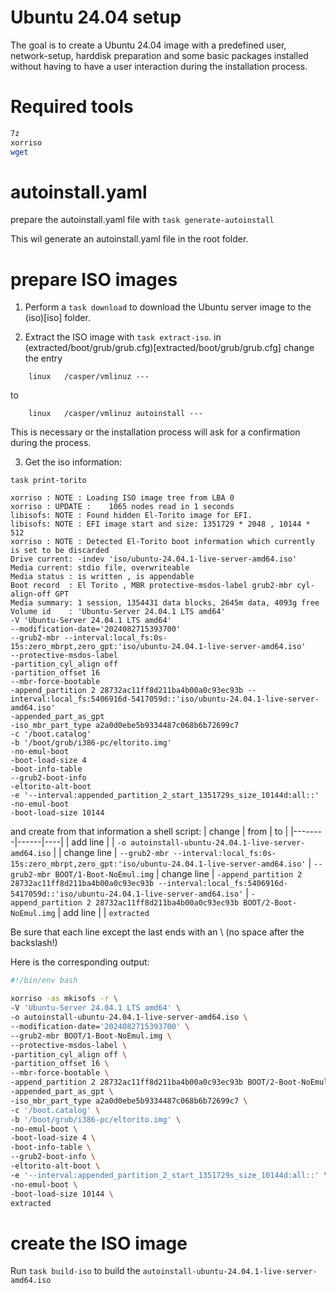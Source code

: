 # Ubuntu 24.04 setup

The goal is to create a Ubuntu 24.04 image with a predefined user, network-setup, harddisk preparation and some basic packages installed without having to have a user interaction during the installation process.

# Required tools
```bash
7z 
xorriso
wget
```
# autoinstall.yaml
prepare the autoinstall.yaml file with
`task generate-autoinstall`

This wil generate an autoinstall.yaml file in the root folder.

# prepare ISO images

1) Perform a `task download` to download the Ubuntu server image to the (iso)[iso] folder.

2) Extract the ISO image with `task extract-iso`.
in (extracted/boot/grub/grub.cfg)[extracted/boot/grub/grub.cfg] change the entry

```
	linux	/casper/vmlinuz ---
``` 

to

```
	linux	/casper/vmlinuz autoinstall ---
```

This is necessary or the installation process will ask for a confirmation during the process.

3) Get the iso information:

`task print-torito` 

```
xorriso : NOTE : Loading ISO image tree from LBA 0
xorriso : UPDATE :    1065 nodes read in 1 seconds
libisofs: NOTE : Found hidden El-Torito image for EFI.
libisofs: NOTE : EFI image start and size: 1351729 * 2048 , 10144 * 512
xorriso : NOTE : Detected El-Torito boot information which currently is set to be discarded
Drive current: -indev 'iso/ubuntu-24.04.1-live-server-amd64.iso'
Media current: stdio file, overwriteable
Media status : is written , is appendable
Boot record  : El Torito , MBR protective-msdos-label grub2-mbr cyl-align-off GPT
Media summary: 1 session, 1354431 data blocks, 2645m data, 4093g free
Volume id    : 'Ubuntu-Server 24.04.1 LTS amd64'
-V 'Ubuntu-Server 24.04.1 LTS amd64'
--modification-date='2024082715393700'
--grub2-mbr --interval:local_fs:0s-15s:zero_mbrpt,zero_gpt:'iso/ubuntu-24.04.1-live-server-amd64.iso'
--protective-msdos-label
-partition_cyl_align off
-partition_offset 16
--mbr-force-bootable
-append_partition 2 28732ac11ff8d211ba4b00a0c93ec93b --interval:local_fs:5406916d-5417059d::'iso/ubuntu-24.04.1-live-server-amd64.iso'
-appended_part_as_gpt
-iso_mbr_part_type a2a0d0ebe5b9334487c068b6b72699c7
-c '/boot.catalog'
-b '/boot/grub/i386-pc/eltorito.img'
-no-emul-boot
-boot-load-size 4
-boot-info-table
--grub2-boot-info
-eltorito-alt-boot
-e '--interval:appended_partition_2_start_1351729s_size_10144d:all::'
-no-emul-boot
-boot-load-size 10144
```

and create from that information a shell script:
| change | from | to |
|--------|------|----|
| add line | | `-o autoinstall-ubuntu-24.04.1-live-server-amd64.iso` |
| change line | `--grub2-mbr --interval:local_fs:0s-15s:zero_mbrpt,zero_gpt:'iso/ubuntu-24.04.1-live-server-amd64.iso'` | `--grub2-mbr BOOT/1-Boot-NoEmul.img`
| change line | `-append_partition 2 28732ac11ff8d211ba4b00a0c93ec93b --interval:local_fs:5406916d-5417059d::'iso/ubuntu-24.04.1-live-server-amd64.iso'` | `-append_partition 2 28732ac11ff8d211ba4b00a0c93ec93b BOOT/2-Boot-NoEmul.img`
| add line | | `extracted`

Be sure that each line except the last ends with an \ (no space after the backslash!)

Here is the corresponding output:
```bash
#!/bin/env bash

xorriso -as mkisofs -r \
-V 'Ubuntu-Server 24.04.1 LTS amd64' \
-o autoinstall-ubuntu-24.04.1-live-server-amd64.iso \
--modification-date='2024082715393700' \
--grub2-mbr BOOT/1-Boot-NoEmul.img \
--protective-msdos-label \
-partition_cyl_align off \
-partition_offset 16 \
--mbr-force-bootable \
-append_partition 2 28732ac11ff8d211ba4b00a0c93ec93b BOOT/2-Boot-NoEmul.img \
-appended_part_as_gpt \
-iso_mbr_part_type a2a0d0ebe5b9334487c068b6b72699c7 \
-c '/boot.catalog' \
-b '/boot/grub/i386-pc/eltorito.img' \
-no-emul-boot \
-boot-load-size 4 \
-boot-info-table \
--grub2-boot-info \
-eltorito-alt-boot \
-e '--interval:appended_partition_2_start_1351729s_size_10144d:all::' \
-no-emul-boot \
-boot-load-size 10144 \
extracted
```

# create the ISO image

Run `task build-iso` to build the `autoinstall-ubuntu-24.04.1-live-server-amd64.iso`




